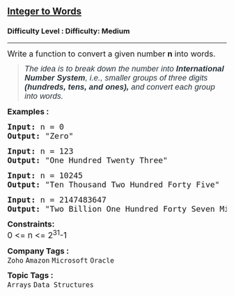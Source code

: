 <h2><a href="https://www.geeksforgeeks.org/problems/number-to-words0335/1">Integer to Words</a></h2><h3>Difficulty Level : Difficulty: Medium</h3><hr><div class="problems_problem_content__Xm_eO"><p><span style="font-size: 18px;">Write a function to convert a given number <strong>n</strong> into words.</span></p>
<blockquote>
<p><span style="font-size: 18px;"><span style="white-space: pre-wrap; box-sizing: border-box; margin: 0px; padding: 0px; border: 0px; vertical-align: baseline; caret-color: #273239; color: #273239; font-family: Nunito, sans-serif; font-style: italic; letter-spacing: 0.162px;">The idea is to break down the number into </span><strong style="white-space: pre-wrap; box-sizing: border-box; margin: 0px; padding: 0px; border: 0px; vertical-align: baseline; caret-color: #273239; color: #273239; font-family: Nunito, sans-serif; font-style: italic; letter-spacing: 0.162px;"><strong style="box-sizing: border-box; margin: 0px; padding: 0px; border: 0px; vertical-align: baseline;">International Number System</strong></strong><span style="white-space: pre-wrap; box-sizing: border-box; margin: 0px; padding: 0px; border: 0px; vertical-align: baseline; caret-color: #273239; color: #273239; font-family: Nunito, sans-serif; font-style: italic; letter-spacing: 0.162px;">, i.e., smaller groups of three digits</span><strong style="white-space: pre-wrap; box-sizing: border-box; margin: 0px; padding: 0px; border: 0px; vertical-align: baseline; caret-color: #273239; color: #273239; font-family: Nunito, sans-serif; font-style: italic; letter-spacing: 0.162px;"><strong style="box-sizing: border-box; margin: 0px; padding: 0px; border: 0px; vertical-align: baseline;"> (hundreds, tens, and ones), </strong></strong><span style="white-space: pre-wrap; box-sizing: border-box; margin: 0px; padding: 0px; border: 0px; vertical-align: baseline; caret-color: #273239; color: #273239; font-family: Nunito, sans-serif; font-style: italic; letter-spacing: 0.162px;">and convert each group into words.</span></span></p>
</blockquote>
<p><span style="font-size: 18px;"><strong>Examples :</strong></span></p>
<pre><span style="font-size: 18px;"><strong>Input: </strong>n = 0
<strong>Output:</strong> "Zero"</span></pre>
<pre><span style="font-size: 18px;"><strong>Input: </strong>n = 123
<strong>Output:</strong> "One Hundred Twenty Three"
</span></pre>
<pre><span style="font-size: 18px;"><strong>Input: </strong>n = 10245
<strong>Output:</strong> "Ten Thousand Two Hundred Forty Five"</span></pre>
<pre><strong><span style="font-size: 18px;">Input:</span></strong><span style="font-size: 18px;"> n = 2147483647<br><strong>Output: </strong>"Two Billion One Hundred Forty Seven Million Four Hundred Eighty Three Thousand Six Hundred Forty Seven"</span></pre>
<p><span style="font-size: 18px;"><strong>Constraints:</strong><br><span style="font-size: 14pt;">0 &lt;= n &lt;= 2<sup>31</sup>-1</span></span></p></div><p><span style=font-size:18px><strong>Company Tags : </strong><br><code>Zoho</code>&nbsp;<code>Amazon</code>&nbsp;<code>Microsoft</code>&nbsp;<code>Oracle</code>&nbsp;<br><p><span style=font-size:18px><strong>Topic Tags : </strong><br><code>Arrays</code>&nbsp;<code>Data Structures</code>&nbsp;